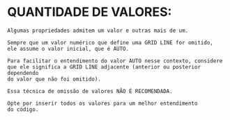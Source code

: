 # QUANTIDADE DE VALORES:

    Algumas propriedades admitem um valor e outras mais de um.

    Sempre que um valor numérico que define uma GRID LINE for omitido,
    ele assume o valor inicial, que é AUTO.

    Para facilitar o entendimento do valor AUTO nesse contexto, considere
    que ele significa a GRID LINE adjacente (anterior ou posterior dependendo
    do valor que não foi omitido).

    Essa técnica de omissão de valores NÃO É RECOMENDADA.

    Opte por inserir todos os valores para um melhor entendimento
    do código.